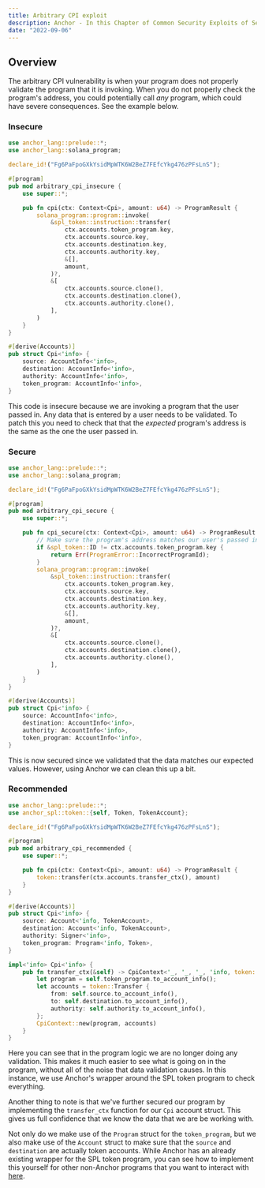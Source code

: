 ```yaml
---
title: Arbitrary CPI exploit
description: Anchor - In this Chapter of Common Security Exploits of Sealevel, or Sealevel Attacks, we do a deep dive on how malicious actors can invoke arbitrary programs using CPI to breach your security.
date: "2022-09-06"
---
```


## Overview
The arbitrary CPI vulnerability is when your program does not properly validate the program that it is invoking.
When you do not properly check the program's address, you could potentially call *any* program, which could have severe consequences.
See the example below.
### Insecure

```rust
use anchor_lang::prelude::*;
use anchor_lang::solana_program;

declare_id!("Fg6PaFpoGXkYsidMpWTK6W2BeZ7FEfcYkg476zPFsLnS");

#[program]
pub mod arbitrary_cpi_insecure {
    use super::*;

    pub fn cpi(ctx: Context<Cpi>, amount: u64) -> ProgramResult {
        solana_program::program::invoke(
            &spl_token::instruction::transfer(
                ctx.accounts.token_program.key,
                ctx.accounts.source.key,
                ctx.accounts.destination.key,
                ctx.accounts.authority.key,
                &[],
                amount,
            )?,
            &[
                ctx.accounts.source.clone(),
                ctx.accounts.destination.clone(),
                ctx.accounts.authority.clone(),
            ],
        )
    }
}

#[derive(Accounts)]
pub struct Cpi<'info> {
    source: AccountInfo<'info>,
    destination: AccountInfo<'info>,
    authority: AccountInfo<'info>,
    token_program: AccountInfo<'info>,
}
```
This code is insecure because we are invoking a program that the user passed in.
Any data that is entered by a user needs to be validated.
To patch this you need to check that that the *expected* program's address is the same as the one the user passed in.

### Secure

```rust
use anchor_lang::prelude::*;
use anchor_lang::solana_program;

declare_id!("Fg6PaFpoGXkYsidMpWTK6W2BeZ7FEfcYkg476zPFsLnS");

#[program]
pub mod arbitrary_cpi_secure {
    use super::*;

    pub fn cpi_secure(ctx: Context<Cpi>, amount: u64) -> ProgramResult {
        // Make sure the program's address matches our user's passed in program.
        if &spl_token::ID != ctx.accounts.token_program.key {
            return Err(ProgramError::IncorrectProgramId);
        }
        solana_program::program::invoke(
            &spl_token::instruction::transfer(
                ctx.accounts.token_program.key,
                ctx.accounts.source.key,
                ctx.accounts.destination.key,
                ctx.accounts.authority.key,
                &[],
                amount,
            )?,
            &[
                ctx.accounts.source.clone(),
                ctx.accounts.destination.clone(),
                ctx.accounts.authority.clone(),
            ],
        )
    }
}

#[derive(Accounts)]
pub struct Cpi<'info> {
    source: AccountInfo<'info>,
    destination: AccountInfo<'info>,
    authority: AccountInfo<'info>,
    token_program: AccountInfo<'info>,
}
```
This is now secured since we validated that the data matches our expected values.
However, using Anchor we can clean this up a bit.

### Recommended
```rust
use anchor_lang::prelude::*;
use anchor_spl::token::{self, Token, TokenAccount};

declare_id!("Fg6PaFpoGXkYsidMpWTK6W2BeZ7FEfcYkg476zPFsLnS");

#[program]
pub mod arbitrary_cpi_recommended {
    use super::*;

    pub fn cpi(ctx: Context<Cpi>, amount: u64) -> ProgramResult {
        token::transfer(ctx.accounts.transfer_ctx(), amount)
    }
}

#[derive(Accounts)]
pub struct Cpi<'info> {
    source: Account<'info, TokenAccount>,
    destination: Account<'info, TokenAccount>,
    authority: Signer<'info>,
    token_program: Program<'info, Token>,
}

impl<'info> Cpi<'info> {
    pub fn transfer_ctx(&self) -> CpiContext<'_, '_, '_, 'info, token::Transfer<'info>> {
        let program = self.token_program.to_account_info();
        let accounts = token::Transfer {
            from: self.source.to_account_info(),
            to: self.destination.to_account_info(),
            authority: self.authority.to_account_info(),
        };
        CpiContext::new(program, accounts)
    }
}
```
Here you can see that in the program logic we are no longer doing any validation.
This makes it much easier to see what is going on in the program, without all of the noise that data validation causes.
In this instance, we use Anchor's wrapper around the SPL token program to check everything.

Another thing to note is that we've further secured our program by implementing the `transfer_ctx` function for our `Cpi` account struct.
This gives us full confidence that we know the data that we are be working with.

Not only do we make use of the `Program` struct for the `token_program`, but we also make use of the `Account` struct to make sure that the `source` and `destination` are actually token accounts.
While Anchor has an already existing wrapper for the SPL token program, you can see how to implement this yourself for other non-Anchor programs that you want to interact with [here](https://docs.rs/anchor-lang/latest/anchor_lang/accounts/account/struct.Account.html#using-account-with-non-anchor-programs).
